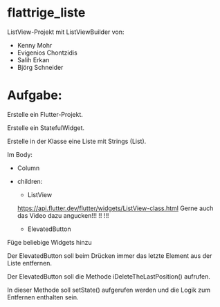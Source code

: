 # flattrige_liste

ListView-Projekt mit ListViewBuilder
von:
- Kenny Mohr
- Evigenios Chontzidis
- Salih Erkan
- Björg Schneider
 
Aufgabe:
========

Erstelle ein Flutter-Projekt.

Erstelle ein StatefulWidget.

Erstelle in der Klasse eine Liste mit Strings (List<String>).

Im Body:
- Column
- children:

    - ListView  
    
    https://api.flutter.dev/flutter/widgets/ListView-class.html
    Gerne auch das Video dazu angucken!!! !! !!! 

    - ElevatedButton

Füge beliebige Widgets hinzu

Der ElevatedButton soll beim Drücken immer das letzte Element aus der Liste entfernen.

Der ElevatedButton soll die Methode iDeleteTheLastPosition() aufrufen.

In dieser Methode soll setState() aufgerufen werden und die Logik zum Entfernen enthalten sein.

